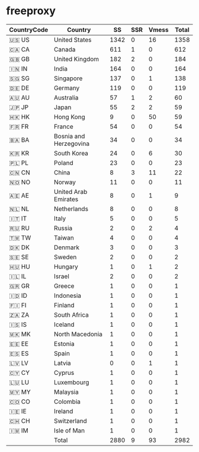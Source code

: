# freeproxy

|CountryCode|Country|SS|SSR|Vmess|Total|
|  ----  | ----  |  ----  | ----  |  ----  | ----  |
|🇺🇸 US|United States|1342|0|16|1358|
|🇨🇦 CA|Canada|611|1|0|612|
|🇬🇧 GB|United Kingdom|182|2|0|184|
|🇮🇳 IN|India|164|0|0|164|
|🇸🇬 SG|Singapore|137|0|1|138|
|🇩🇪 DE|Germany|119|0|0|119|
|🇦🇺 AU|Australia|57|1|2|60|
|🇯🇵 JP|Japan|55|2|2|59|
|🇭🇰 HK|Hong Kong|9|0|50|59|
|🇫🇷 FR|France|54|0|0|54|
|🇧🇦 BA|Bosnia and Herzegovina|34|0|0|34|
|🇰🇷 KR|South Korea|24|0|6|30|
|🇵🇱 PL|Poland|23|0|0|23|
|🇨🇳 CN|China|8|3|11|22|
|🇳🇴 NO|Norway|11|0|0|11|
|🇦🇪 AE|United Arab Emirates|8|0|1|9|
|🇳🇱 NL|Netherlands|8|0|0|8|
|🇮🇹 IT|Italy|5|0|0|5|
|🇷🇺 RU|Russia|2|0|2|4|
|🇹🇼 TW|Taiwan|4|0|0|4|
|🇩🇰 DK|Denmark|3|0|0|3|
|🇸🇪 SE|Sweden|2|0|0|2|
|🇭🇺 HU|Hungary|1|0|1|2|
|🇮🇱 IL|Israel|2|0|0|2|
|🇬🇷 GR|Greece|1|0|0|1|
|🇮🇩 ID|Indonesia|1|0|0|1|
|🇫🇮 FI|Finland|1|0|0|1|
|🇿🇦 ZA|South Africa|1|0|0|1|
|🇮🇸 IS|Iceland|1|0|0|1|
|🇲🇰 MK|North Macedonia|1|0|0|1|
|🇪🇪 EE|Estonia|1|0|0|1|
|🇪🇸 ES|Spain|1|0|0|1|
|🇱🇻 LV|Latvia|0|0|1|1|
|🇨🇾 CY|Cyprus|1|0|0|1|
|🇱🇺 LU|Luxembourg|1|0|0|1|
|🇲🇾 MY|Malaysia|1|0|0|1|
|🇨🇴 CO|Colombia|1|0|0|1|
|🇮🇪 IE|Ireland|1|0|0|1|
|🇨🇭 CH|Switzerland|1|0|0|1|
|🇮🇲 IM|Isle of Man|1|0|0|1|
||Total|2880|9|93|2982|
